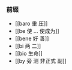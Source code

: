 ### 前缀

- [[baro 重 压]]
- [[be 使 ...  使成为]]
- [[bene  好 善]]
- [[bi 两 二]]
- [[bio 生命]]
- [[by 旁 测 非正式 副]]